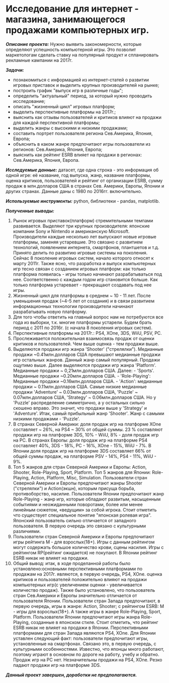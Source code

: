 # **Исследование для интернет - магазина, занимающегося продажами компьютерных игр.** 

***Описание проекта:*** 
Нужно выявить закономерности, которые определяют успешность компьютерной игры. Это позволит маркетологам сделать ставку на популярный продукт и спланировать рекламные кампании на 2017г.

***Задачи:***
  - познакомиться с информацией из интернет-статей о развитии игровых приставок и выделить крупных производителей на рынке;
  - построить график "выпуск игр в различные годы";
  - определить "актуальный" период, за который нужно проводить исследование;
  - описать "жизненный цикл" игровых платформ;
  - выделить перспективные платформы на 2017г.;
  - выяснить как отзывы пользователей и критиков влияют на продажи для каждой перспективной платформы;
  - выделить жанры с высокими и низкими продажами;
  - составить портрет пользователя региона Сев.Америка, Япония, Европа;
  - объяснить в каком жанре предпочитают игры пользователи из регионов: Сев.Америка, Япония, Европа;
  - выяснить как рейтинг ESRB влияет на продажи в регионах: Сев.Америка, Япония, Европа.
  
***Исследуемые данные:***
датасет, где одна строка - это информация об одной игре: её название, год выпуска, жанр, название платформы, оценка критиков, пользователей и рейтинг от организации ESRB, сумму продаж в млн.долларов США в странах Сев. Америки, Европы, Японии и других странах. Данные даны с 1980 по 2016гг. включительно.

***Используемые инструменты:*** python, библиотеки - pandas, matplotlib.

***Полученные выводы:***
  1.  Рынок игровых приставок(платформ) стремительными темпами развивается. Выделяют три крупных производителя: японские компании Sony и Nintendo и американскую Microsoft. Производители каждые несколько лет выпускают новые игровые платформы, заменяя устаревшие. Это связано с развитием технологий, появлением интернета, смартфонов, плантшетов и т.д. Принято делить по развитию игровые системы на поколения. Сейчас 8 поколение игровых систем, начало которого относят к марту 2011г.
  Также ясно, что разработка и выпуск компьютерных игр тесно связан с созданием игровых платформ: как только платформа появилась - игры только начинают разрабатываться под нее. Соответственно с каждым годом игр становится больше. Как только платформа устаревает - прекращают создавать под нее игры.
  1.   Жизненный цикл для платформы в среднем ~ 10 - 11 лет. После уменьшения продаж (~4-5 лет от создания) и в связи развитием информационных технологии производители начинают разрабатывать новую платформу.
  1. Для того чтобы ответить на главный вопрос нам не потребуются все года из выборки, т.к. многие платформы устарели. Будем брать период с 2011 по 2016г. (с начала 8 поколения игровых систем).
  1. Перспективные платформы на 2017г.: PS4, XOne, 3DS, WiiU, PSV, PC.
  1. Прослеживается положительная взаимосвязь продаж от оценки критиков и пользователей. Чем выше оценка - тем продажи выше.
  1. Выделяются продажи игр жанра 'Shooter' ("стрелялки"). Медианные продажи ~0.41млн.долларов США превышают медианные продажи игр остальных жанров.  Данный жанр самый популярный. Продажи ощутимо выше.
Далее выделяются продажи игр жанра 'Platform'. Медианные продажи ~ 0,21млн.долларов США.
Далее:
    - 'Sports'. Медианные продажи ~0.20млн.долларов США. 
    - 'Role-Playing': Медианные продажи ~0.16млн.долларов США.
    - 'Action': медианные продажи ~ 0.11млн.долларов США.
Самые низкие медианные продажи 'Adventure' ~ 0.03млн.долларов США, 'Puzzle' ~ 0.07млн.долларов США, 'Strategy' ~ 0.06млн.долларов США. Но у 'Puzzle' распределение симметрично, а у остальных сильно скошено вправо. Это значит, что продажи выше у 'Strategy' и 'Adventure'. Итак, самый прибыльный жанр 'Shooter'. Жанр с самыми низкими продажами - 'Puzzle'.
  1. В странах Северной Америки: доля продаж игр на платформе XOne составляет ~ 26%, на PS4 ~ 30% от общей суммы. 23 % составляют продажи игр на платформе 3DS, 10% - WiiU, 8% - доля продаж игр на PC.
В странах Европы: доля продаж игр на платформе PS4 составляет 40%, 3DS - 18%, PC - 16%, XOne - 15%, WiiU - 7%.
В Японии доля продаж игр на платформе 3DS составляет 66% от общей суммы продаж, на платформе PSV - 14%, PS4 - 11%, WiiU - 9%.
  1. Топ 5 жанров для стран Северной Америки и Европы: Action, Shooter, Role-Playing, Sport, Platform.
Топ 5 жанров для Японии: Role-Playing, Action, Platform, Misc, Simulation.
Пользователи стран Северной Америки и Европы предпочитают жанры Shooter ("стрелялки") и Action(экшн), которым присуща борьба, противоборство, насилие.
Пользователи Японии предпочитают жанр Role-Playing - жанр игр, которые обладают развитым, насыщенным событиями и неожиданными поворотами, более или менее линейным сюжетом, «ведущим» за собой игрока. Стоит отметить что существует специальное понятие "японская ролевая игра".
Японский пользователь сильно отличается от западного пользователя. В первую очередь это связано с культурными различиями.
  1. Пользователи стран Северной Америки и Европы предпочитают игры рейтинга М - для взрослых(18+). Игры с данным рейтингом могут содержать большое количество крови, сцены насилия. Игры с рейтингом RP(рейтинг ожидается) не покупают. В Японии рейтинг ESRB никак не влияет на продажи.
  1. Общий вывод: итак, в ходе проделанной работы было установлено:основными перспективными платформами по продажам на 2017г. являются, в первую очередь, PS4, XOne.
оценка критиков и пользователей положительно влияют на продажи компьютерных игр(с увеличением оценки - увеличивается количество продаж). Также было установлено, что пользователь стран Сев.Америки и Европы значительно отличается от пользователя Японии.
Пользователи стран Запада предпочитают, в первую очередь, игры в жанре: Action, Shooter; с рейтингом ESRB: M - игры для взрослых(18+). А также игры в жанре Role-Playing, Sport, Platform.
Пользователи Японии предпочитают игры жанра Role-Playing, созданные в японском стиле. Стоит отметить, что рейтинг ESRB никак не влияет на продажи в Японии.
Перспективными платформами для стран Запада являются PS4, XOne.
Для Японии уставлен следующий факт: пользователи предпочитают игры, установленные на смартфонах. Связано это, в первую очередь, с культурными особенностями. Известно, что японцы много работают, поэтому играют в основном по дороге на работу, учебу и обратно.
Продаж игр на PC нет. Незначительны продажи на PS4, XOne. Резко падают продажи игр на платформе 3DS.

***Данный проект завершен, доработки не предполагаются.***

